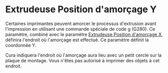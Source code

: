Extrudeuse Position d'amorçage Y
===

Certaines imprimantes peuvent amorcer le processus d'extrusion avant l'impression en utilisant une commande spéciale de code g (G280). Ce paramètre, combiné avec le paramètre [Extrudeuse Position d'amorçage X](./extruder_prime_pos_x.md), définira l'endroit où l'amorçage est effectué. Ce paramètre définit la coordonnée Y.

Cura indiquera l'endroit où l'amorçage aura lieu avec un petit cercle sur la plaque de montage. Vous n'êtes pas autorisé à imprimer des objets à cet endroit.
